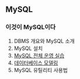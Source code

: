 ## MySQL

### 이것이 MySQL이다
1. DBMS 개요와 MySQL 소개
2. MySQL 설치
3. [MySQL 전체 운영 실습](./This_is_MySQL/Chapter3.md)
4. [데이터베이스 모델링](./This_is_MySQL/Chapter4.md)
5. MySQL 유틸리티 사용법